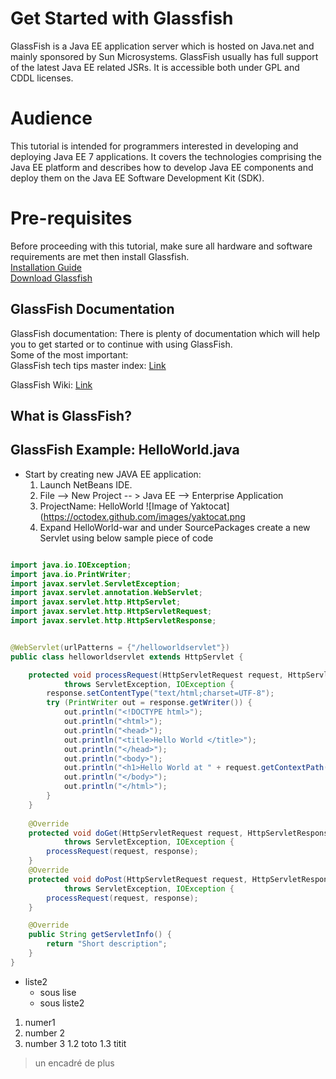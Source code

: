# Get Started with Glassfish
GlassFish is a Java EE application server which is hosted on Java.net and mainly sponsored by Sun Microsystems. GlassFish usually has full support of the latest Java EE related JSRs. It is accessible both under GPL and CDDL licenses.

# Audience
This tutorial is intended for programmers interested in developing and deploying Java EE 7 applications. It covers the technologies comprising the Java EE platform and describes how to develop Java EE components and deploy them on the Java EE Software Development Kit (SDK).

# Pre-requisites
Before proceeding with this tutorial, make sure all hardware and software requirements are met then install Glassfish.   
[Installation Guide](https://docs.oracle.com/cd/E26576_01/doc.312/e24935/installing.htm#GSING00002)   
[Download Glassfish](https://javaee.github.io/glassfish/download)

## GlassFish Documentation
GlassFish documentation: There is plenty of documentation which will help you to get started or to continue with using GlassFish.<br />
Some of the most important:  
GlassFish tech tips master index:
 [Link](https://glassfish.dev.java.net/public/TipsandBlogs.html)
 
GlassFish Wiki:
 [Link](http://wiki.glassfish.java.net/)
 
## What is GlassFish?

## GlassFish Example: HelloWorld.java
* Start by creating new JAVA EE application:
	1. Launch NetBeans IDE.
	2. File --> New Project -- > Java EE --> Enterprise Application
	3. ProjectName: HelloWorld
	![Image of Yaktocat](https://octodex.github.com/images/yaktocat.png
	4. Expand HelloWorld-war and under SourcePackages create a new Servlet using below sample piece of code
	
```java

import java.io.IOException;
import java.io.PrintWriter;
import javax.servlet.ServletException;
import javax.servlet.annotation.WebServlet;
import javax.servlet.http.HttpServlet;
import javax.servlet.http.HttpServletRequest;
import javax.servlet.http.HttpServletResponse;


@WebServlet(urlPatterns = {"/helloworldservlet"})
public class helloworldservlet extends HttpServlet {

    protected void processRequest(HttpServletRequest request, HttpServletResponse response)
            throws ServletException, IOException {
        response.setContentType("text/html;charset=UTF-8");
        try (PrintWriter out = response.getWriter()) {
            out.println("<!DOCTYPE html>");
            out.println("<html>");
            out.println("<head>");
            out.println("<title>Hello World </title>");            
            out.println("</head>");
            out.println("<body>");
            out.println("<h1>Hello World at " + request.getContextPath() + "</h1>");
            out.println("</body>");
            out.println("</html>");
        }
    }
 
    @Override
    protected void doGet(HttpServletRequest request, HttpServletResponse response)
            throws ServletException, IOException {
        processRequest(request, response);
    }
    @Override
    protected void doPost(HttpServletRequest request, HttpServletResponse response)
            throws ServletException, IOException {
        processRequest(request, response);
    }

    @Override
    public String getServletInfo() {
        return "Short description";
    }
}
```

* liste2
  * sous lise
  * sous liste2
  
  
1. numer1
1. number 2
1. number 3
   1.2 toto
   1.3 titit
   
   


> un encadré
> de plus


